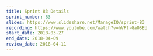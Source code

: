 ```yaml
---
title: Sprint 83 Details
sprint_number: 83
slides: https://www.slideshare.net/ManageIQ/sprint-83
recording: https://www.youtube.com/watch?v=hVPt-GaOSEU
start_date: 2018-03-27
end_date: 2018-04-09
review_date: 2018-04-11
---
```


